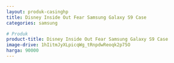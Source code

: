 ```yaml
---
layout: produk-casinghp
title: Disney Inside Out Fear Samsung Galaxy S9 Case
categories: samsung

# Produk
product-title: Disney Inside Out Fear Samsung Galaxy S9 Case
image-drive: 1hIitmJyXLpicqWg_tRnpdwReoqk2p75O
harga: 90000
---
```

